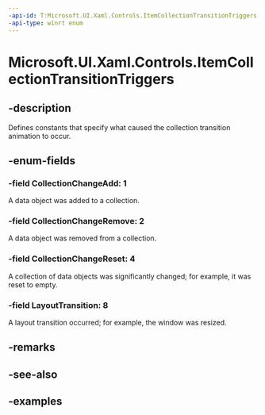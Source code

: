 ```yaml
---
-api-id: T:Microsoft.UI.Xaml.Controls.ItemCollectionTransitionTriggers
-api-type: winrt enum
---
```


# Microsoft.UI.Xaml.Controls.ItemCollectionTransitionTriggers

<!--
public enum ItemCollectionTransitionTriggers
-->


## -description

Defines constants that specify what caused the collection transition animation to occur.

## -enum-fields

### -field CollectionChangeAdd: 1

A data object was added to a collection.

### -field CollectionChangeRemove: 2

A data object was removed from a collection.

### -field CollectionChangeReset: 4

A collection of data objects was significantly changed; for example, it was reset to empty.

### -field LayoutTransition: 8

A layout transition occurred; for example, the window was resized.

## -remarks

## -see-also

## -examples


